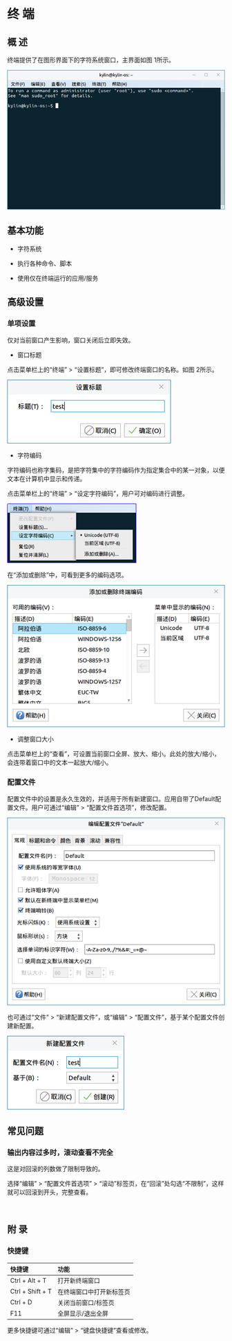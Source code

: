 # 终 端
## 概 述
终端提供了在图形界面下的字符系统窗口，主界面如图 1所示。

![图 1 终端-big](image/1.png)
<br>

## 基本功能
- 字符系统

- 执行各种命令、脚本

- 使用仅在终端运行的应用/服务

## 高级设置
### 单项设置
仅对当前窗口产生影响，窗口关闭后立即失效。

- 窗口标题

点击菜单栏上的“终端” > “设置标题”，即可修改终端窗口的名称。如图 2所示。

![图 2 设置窗口标题](image/2.png)

- 字符编码

字符编码也称字集码，是把字符集中的字符编码作为指定集合中的某一对象，以便文本在计算机中显示和传递。

点击菜单栏上的“终端” > “设定字符编码”，用户可对编码进行调整。

![图 3 设置编码](image/3.png)

在“添加或删除”中，可看到更多的编码选项。

![图 4 更多编码](image/4.png)

- 调整窗口大小

点击菜单栏上的“查看”，可设置当前窗口全屏、放大、缩小。此处的放大/缩小，会连带着窗口中的文本一起放大/缩小。

### 配置文件

配置文件中的设置是永久生效的，并适用于所有新建窗口。应用自带了Default配置文件。用户可通过“编辑” > “配置文件首选项”，修改配置。

![图 5 修改Default配置文件](image/5.png)

也可通过“文件” > “新建配置文件”，或“编辑” > “配置文件”，基于某个配置文件创建新配置。

![图 6 新建配置](image/6.png)
<br>

## 常见问题
### 输出内容过多时，滚动查看不完全
这是对回滚的列数做了限制导致的。

选择“编辑” > “配置文件首选项” > “滚动”标签页，在“回滚”处勾选“不限制”，这样就可以回滚到开头，完整查看。

<br>

## 附 录
### 快捷键

|  快捷键 |  功能|
| :------------ | :------------ |
| Ctrl + Alt + T  |  打开新终端窗口 |
| Ctrl + Shift + T | 在终端窗口中打开新标签页  |
| Ctrl + D  | 关闭当前窗口/标签页  |
| F11  |  全屏显示/退出全屏 |

更多快捷键可通过“编辑” > “键盘快捷键”查看或修改。

